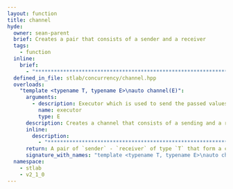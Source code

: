 ```yaml
---
layout: function
title: channel
hyde:
  owner: sean-parent
  brief: Creates a pair that consists of a sender and a receiver
  tags:
    - function
  inline:
    brief:
      - "***********************************************************************************************"
  defined_in_file: stlab/concurrency/channel.hpp
  overloads:
    "template <typename T, typename E>\nauto channel(E)":
      arguments:
        - description: Executor which is used to send the passed values from the sender down to the receiver.
          name: executor
          type: E
      description: Creates a channel that consists of a sending and a receiving part of the channel.
      inline:
        description:
          - "***********************************************************************************************"
      return: A pair of `sender` - `receiver` of type `T` that form a channel in case that `T` is not of type `void`. In case of type `void` it returns only a channel of type `void`.
      signature_with_names: "template <typename T, typename E>\nauto channel(E executor)"
  namespace:
    - stlab
    - v2_1_0
---
```

